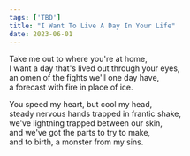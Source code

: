 ```yaml
---
tags: ['TBD']
title: "I Want To Live A Day In Your Life"
date: 2023-06-01
---
```


Take me out to where you're at home,  
I want a day that's lived out through your eyes,  
an omen of the fights we'll one day have,  
a forecast with fire in place of ice.

You speed my heart, but cool my head,  
steady nervous hands trapped in frantic shake,  
we've lightning trapped between our skin,  
and we've got the parts to try to make,  
and to birth, a monster from my sins.
